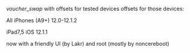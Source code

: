 *voucher_swap* with offsets for tested devices
offsets for those devices:



All iPhones (A9+) 12.0-12.1.2

iPad7,5    iOS 12.1.1

now with a friendly UI (by Lakr) and root (mostly by noncereboot)
